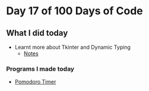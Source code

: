 # Day 17 of 100 Days of Code

## What I did today

- Learnt more about Tkinter and Dynamic Typing
  - [Notes](main.py)

### Programs I made today

- [Pomodoro Timer](pomodoroTimer/main.py)
